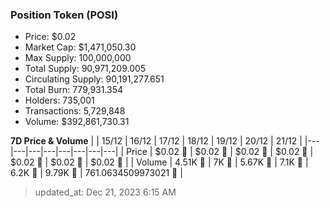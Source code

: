 
  ### Position Token (POSI)
  - Price: $0.02
  - Market Cap: $1,471,050.30
  - Max Supply: 100,000,000
  - Total Supply: 90,971,209.005
  - Circulating Supply: 90,191,277.651
  - Total Burn: 779,931.354
  - Holders: 735,001
  - Transactions: 5,729,848
  - Volume: $392,861,730.31

  **7D Price & Volume**
  | | 15&#x2F;12 | 16&#x2F;12 | 17&#x2F;12 | 18&#x2F;12 | 19&#x2F;12 | 20&#x2F;12 | 21&#x2F;12 |
  |---|---|---|---|---|---|---|---|
  | Price | $0.02 🔻 | $0.02 🚀 | $0.02 🔻 | $0.02 🔻 | $0.02 🚀 | $0.02 🔻 | $0.02 🚀 |
  | Volume | 4.51K 🚀 | 7K 🚀 | 5.67K 🔻 | 7.1K 🚀 | 6.2K 🔻 | 9.79K 🚀 | 761.0634509973021 🔻 |

  > updated_at: Dec 21, 2023 6:15 AM
